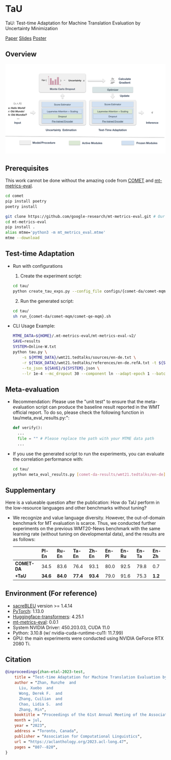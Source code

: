 # TaU
TaU: Test-time Adaptation for Machine Translation Evaluation by Uncertainty Minimization

[Paper](https://aclanthology.org/2023.acl-long.47.pdf) [Slides](https://runzhe.me/assets/tau_acl23_oral_slides.pdf) [Poster](https://runzhe.me/assets/2023_Test-time_Adaptation_for_MT_Eval-v3.pdf)


## Overview
<p align="center">
  <img src="images/overall_tau.png">
</p>

## Prerequisites
This work cannot be done without the amazing code from [COMET](https://github.com/Unbabel/COMET/b) and [mt-metrics-eval](https://github.com/google-research/mt-metrics-eval/).

```bash
cd comet
pip install poetry
poetry install
```

```bash
git clone https://github.com/google-research/mt-metrics-eval.git # Our version: bdda529ce4fae9
cd mt-metrics-eval
pip install .
alias mtme='python3 -m mt_metrics_eval.mtme'
mtme --download 
```

## Test-time Adaptation
- Run with configurations
  1. Create the experiment script:
  ```bash
  cd tau/
  python create_tau_exps.py --config_file configs/{comet-da/comet-mqm/comet-qe-mqm}.yaml
  ```
  2. Run the generated script:
  ```bash
  cd tau/
  sh run_{comet-da/comet-mqm/comet-qe-mqm}.sh
  ```

- CLI Usage Example:
  ```bash
  MTME_DATA=${HOME}/.mt-metrics-eval/mt-metrics-eval-v2/
  SAVE=results
  SYSTEM=Online-W.txt
  python tau.py \
      -s ${MTME_DATA}/wmt21.tedtalks/sources/en-de.txt \
      -r ${TASK_DATA}/wmt21.tedtalks/references/en-de.refA.txt -t ${SYSTEM} \
      --to_json ${SAVE}/${SYSTEM}.json \
      --lr 1e-4 --mc_dropout 30 --component ln --adapt-epoch 1 --batch_size 16 --quiet
  ```

## Meta-evaluation
- Recommendation: Please use the "unit test" to ensure that the meta-evaluation script can produce the baseline result reported in the WMT official report. To do so, please check the following function in tau/meta_eval_results.py:":
    ```python
    def verify():
      ...
      file = "" # Please replace the path with your MTME data path
      ...
    ```
- If you use the generated script to run the experiments, you can evaluate the correlation performance with: 
    ```bash
    cd tau/
    python meta_eval_results.py [comet-da-results/wmt21.tedtalks/en-de] # An example
    ```
## Supplementary
Here is a valueable question after the publication: How do TaU perform in the low-resource languages and other benchmarks without tuning?

- We recognize and value language diversity. However, the out-of-domain benchmark for MT evaluation is scarce. Thus, we conducted further experiments on the previous WMT20-News benchmark with the same learning rate (without tuning on developmental data), and the results are as follows:
  
  |              | **Pl-En** | **Ru-En** | **Ta-En** | **Zh-En** | **En-Pl** | **En-Ru** | **En-Ta** | **En-Zh** |
  |--------------|-----------|-----------|-----------|-----------|-----------|-----------|-----------|-----------|
  | **COMET-DA** | 34.5      | 83.6      | 76.4     | 93.1      | 80.0      | 92.5      | 79.8      | 0.7       |
  | **+TaU**     | **34.6**  | **84.0**  | **77.4** | **93.4**  | 79.0      | 91.6      | 75.3      | **1.2**   |


## Environment (For reference)
* [sacreBLEU](https://github.com/mjpost/sacrebleu) version >= 1.4.14
* [PyTorch](http://pytorch.org/): 1.13.0
* [Huggingface-transformers](https://github.com/huggingface/transformers): 4.25.1
* [mt-metrics-eval](https://github.com/google-research/mt-metrics-eval): 0.0.1
* System NVIDIA Driver: 450.203.03, CUDA 11.0
* Python: 3.10.8 (w/ nvidia-cuda-runtime-cu11: 11.7.99)
* GPU: the main experiments were conducted using NVIDIA GeForce RTX 2080 Ti.

## Citation
```bibtex
@inproceedings{zhan-etal-2023-test,
    title = "Test-time Adaptation for Machine Translation Evaluation by Uncertainty Minimization",
    author = "Zhan, Runzhe  and
      Liu, Xuebo  and
      Wong, Derek F.  and
      Zhang, Cuilian  and
      Chao, Lidia S.  and
      Zhang, Min",
    booktitle = "Proceedings of the 61st Annual Meeting of the Association for Computational Linguistics (Volume 1: Long Papers)",
    month = jul,
    year = "2023",
    address = "Toronto, Canada",
    publisher = "Association for Computational Linguistics",
    url = "https://aclanthology.org/2023.acl-long.47",
    pages = "807--820",
}
```